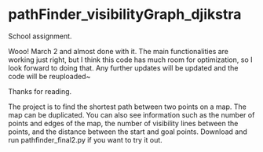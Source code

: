 # pathFinder_visibilityGraph_djikstra
School assignment.

Wooo! March 2 and almost done with it. The main functionalities are working just right, but I think this code has much room for optimization, so I look forward to doing that. Any further updates will be updated and the code will be reuploaded~

Thanks for reading.

The project is to find the shortest path between two points on a map. The map can be duplicated. You can also see information such as the number of points and edges of the map, the number of visibility lines between the points, and the distance between the start and goal points. Download and run pathfinder_final2.py if you want to try it out.
